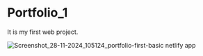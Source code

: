 # Portfolio_1
It is my first web project.

![Screenshot_28-11-2024_105124_portfolio-first-basic netlify app](https://github.com/user-attachments/assets/1c6667f0-10c8-4e0d-8b32-a3685ee10bd7)
